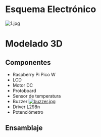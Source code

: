 # Esquema Electrónico
![1.jpg](https://i.postimg.cc/Y9b86s4z/Schematic-Agitador-Magnetico-2024-10-08.png)
# Modelado 3D
## Componentes
- Raspberry Pi Pico W
- LCD
- Motor DC
- Protoboard
- Sensor de temperatura
- Buzzer
  [![buzzer.jpg](https://i.postimg.cc/Njj756Cs/buzzer.jpg)](https://postimg.cc/Cz9f2qVX)
- Driver L298n
- Potenciómetro
## Ensamblaje
